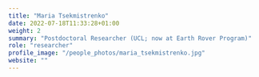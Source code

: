 ```yaml
---
title: "Maria Tsekmistrenko"
date: 2022-07-18T11:33:28+01:00
weight: 2
summary: "Postdoctoral Researcher (UCL; now at Earth Rover Program)"
role: "researcher"
profile_image: "/people_photos/maria_tsekmistrenko.jpg"
website: ""
---
```

